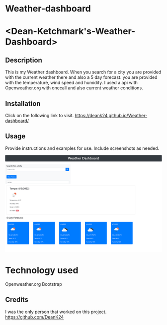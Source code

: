 # Weather-dashboard
# <Dean-Ketchmark's-Weather-Dashboard>

## Description
This is my Weather dashboard. When you search for a city you are provided with the current weather there and also a 5 day forecast. you are provided with the temperature, wind speed and humidity. I used a api with Openweather.org with onecall and also current weather conditions.

## Installation

Click on the following link to visit.
https://deank24.github.io/Weather-dashboard/

## Usage

Provide instructions and examples for use. Include screenshots as needed.
  
![Screenshot](./assets/images/_C__Users_deank_challenges_Weather-dashboard_index.html.png)

# Technology used
Openweather.org
Bootstrap

## Credits
I was the only person that worked on this project.
https://github.com/DeanK24